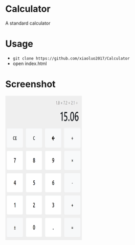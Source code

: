 # Calculator
A standard calculator

# Usage
* ```git clone https://github.com/xiaoluo2017/Calculator```
* open index.html

# Screenshot
<img width="240" height="452" img src="https://github.com/xiaoluo2017/Calculator/blob/master/images/index.PNG">

